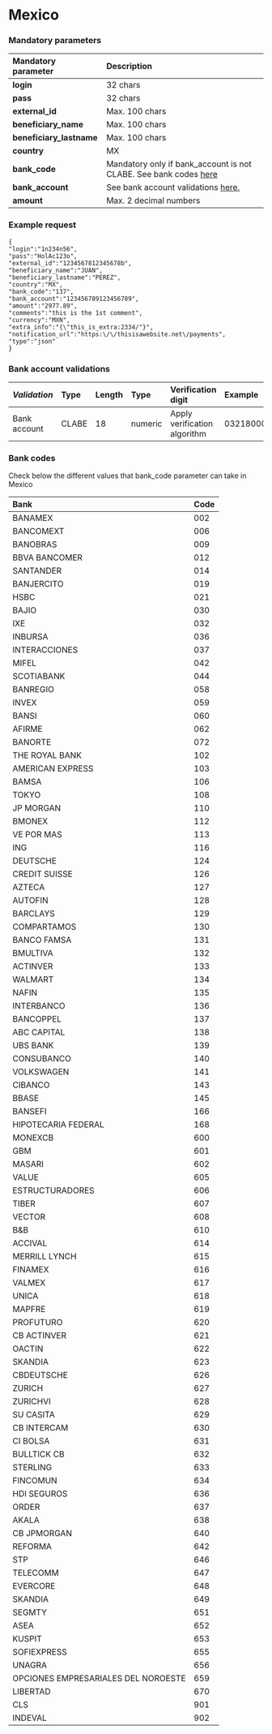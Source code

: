 # Mexico

### Mandatory parameters

| **Mandatory parameter** | **Description** |
| :--- | :--- |
| **login** | 32 chars |
| **pass** | 32 chars |
| **external\_id** | Max. 100 chars |
| **beneficiary\_name** | Max. 100 chars |
| **beneficiary\_lastname** | Max. 100 chars |
| **country** | MX |
| **bank\_code** | Mandatory only if bank\_account is not CLABE. See bank codes [here](mexico.md#bank-codes) |
| **bank\_account** | See bank account validations [here.](mexico.md#bank-account-validations) |
| **amount** | Max. 2 decimal numbers |

### Example request

```text
{
"login":"1n234n56",
"pass":"HolAc123o",
"external_id":"1234567812345678b",
"beneficiary_name":"JUAN",
"beneficiary_lastname":"PEREZ",
"country":"MX",
"bank_code":"137",
"bank_account":"123456789123456789",
"amount":"2977.89",
"comments":"this is the 1st comment",
"currency":"MXN",
"extra_info":"{\"this_is_extra:2334/"}",
"notification_url":"https:\/\/thisisawebsite.net\/payments",
"type":"json"
}
```

### Bank account validations

| _Validation_ | Type | Length | Type | Verification digit | Example |
| :--- | :--- | :--- | :--- | :--- | :--- |
| Bank account | CLABE | 18 | numeric | Apply verification algorithm | 032180000118359719 |

### **Bank codes**

Check below the different values that bank\_code parameter can take in Mexico

| **Bank** | **Code** |
| :--- | :--- |
| BANAMEX | 002 |
| BANCOMEXT | 006 |
| BANOBRAS | 009 |
| BBVA BANCOMER | 012 |
| SANTANDER | 014 |
| BANJERCITO | 019 |
| HSBC | 021 |
| BAJIO | 030 |
| IXE | 032 |
| INBURSA | 036 |
| INTERACCIONES | 037 |
| MIFEL | 042 |
| SCOTIABANK | 044 |
| BANREGIO | 058 |
| INVEX | 059 |
| BANSI | 060 |
| AFIRME | 062 |
| BANORTE | 072 |
| THE ROYAL BANK | 102 |
| AMERICAN EXPRESS | 103 |
| BAMSA | 106 |
| TOKYO | 108 |
| JP MORGAN | 110 |
| BMONEX | 112 |
| VE POR MAS | 113 |
| ING | 116 |
| DEUTSCHE | 124 |
| CREDIT SUISSE | 126 |
| AZTECA | 127 |
| AUTOFIN | 128 |
| BARCLAYS | 129 |
| COMPARTAMOS | 130 |
| BANCO FAMSA | 131 |
| BMULTIVA | 132 |
| ACTINVER | 133 |
| WALMART | 134 |
| NAFIN | 135 |
| INTERBANCO | 136 |
| BANCOPPEL | 137 |
| ABC CAPITAL | 138 |
| UBS BANK | 139 |
| CONSUBANCO | 140 |
| VOLKSWAGEN | 141 |
| CIBANCO | 143 |
| BBASE | 145 |
| BANSEFI | 166 |
| HIPOTECARIA FEDERAL | 168 |
| MONEXCB | 600 |
| GBM | 601 |
| MASARI | 602 |
| VALUE | 605 |
| ESTRUCTURADORES | 606 |
| TIBER | 607 |
| VECTOR | 608 |
| B&B | 610 |
| ACCIVAL | 614 |
| MERRILL LYNCH | 615 |
| FINAMEX | 616 |
| VALMEX | 617 |
| UNICA | 618 |
| MAPFRE | 619 |
| PROFUTURO | 620 |
| CB ACTINVER | 621 |
| OACTIN | 622 |
| SKANDIA | 623 |
| CBDEUTSCHE | 626 |
| ZURICH | 627 |
| ZURICHVI | 628 |
| SU CASITA | 629 |
| CB INTERCAM | 630 |
| CI BOLSA | 631 |
| BULLTICK CB | 632 |
| STERLING | 633 |
| FINCOMUN | 634 |
| HDI SEGUROS | 636 |
| ORDER | 637 |
| AKALA | 638 |
| CB JPMORGAN | 640 |
| REFORMA | 642 |
| STP | 646 |
| TELECOMM | 647 |
| EVERCORE | 648 |
| SKANDIA | 649 |
| SEGMTY | 651 |
| ASEA | 652 |
| KUSPIT | 653 |
| SOFIEXPRESS | 655 |
| UNAGRA | 656 |
| OPCIONES EMPRESARIALES DEL NOROESTE | 659 |
| LIBERTAD | 670 |
| CLS | 901 |
| INDEVAL | 902 |

